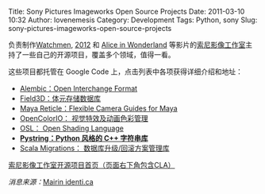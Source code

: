 Title: Sony Pictures Imageworks Open Source Projects
Date: 2011-03-10 10:32
Author: lovenemesis
Category: Development
Tags: Python, sony
Slug: sony-pictures-imageworks-open-source-projects

负责制作[Watchmen](http://movie.mtime.com/26619/),
[2012](http://movie.mtime.com/80706/) 和 [Alice in
Wonderland](http://movie.mtime.com/83327/)
等影片的[索尼影像工作室](http://www.imageworks.com/)主持了一些自己的开源项目，覆盖多个领域，值得一看。

这些项目都托管在 Google Code 上，点击列表中各项获得详细介绍和地址：

-   [Alembic：Open Interchange
    Format](http://opensource.imageworks.com/?p=alembic)
-   [Field3D：体元存储数据库](http://opensource.imageworks.com/?p=field3d)
-   [Maya Reticle：Flexible Camera Guides for
    Maya](http://opensource.imageworks.com/?p=mayareticle)
-   [OpenColorIO：
    视觉特效及动画色彩管理](http://opensource.imageworks.com/?p=opencolorio)
-   [OSL： Open Shading
    Language](http://opensource.imageworks.com/?p=osl)
-   [**Pystring：Python 风格的 C++
    字符串库**](http://opensource.imageworks.com/?p=pystring)
-   [Scala Migrations：
    数据库升级/回滚方案管理库](http://opensource.imageworks.com/?p=scalamigrations)

[索尼影像工作室开源项目首页（页面右下角包含CLA）](http://opensource.imageworks.com/)

*消息来源：*[Mairin identi.ca](http://identi.ca/notice/66591466)
